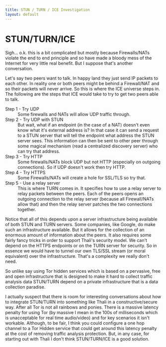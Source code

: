 ```yaml
---
title: STUN / TURN / ICE Investigation
layout: default
---
```


# STUN/TURN/ICE 

Sigh... o.k. this is a bit complicated but mostly because Firewalls/NATs violate the end to end principle and so have made a bloody mess of the Internet for very little real benefit. But I suppose that's another conversation.

Let's say two peers want to talk. In happy land they just send IP packets to each other. In reality one or both peers might be behind a Firewall/NAT and so their packets will never arrive. So this is where the ICE universe steps in. The following are the steps that ICE would take to try to get two peers able to talk.

<dl>

<dt>Step 1 - Try UDP</dt>

<dd>Some firewalls and NATs will allow UDP traffic through.</dd>

<dt>Step 2 - Try UDP with STUN</dt>

<dd>
But wait, what if an endpoint (in the case of a NAT) doesn't even know what it's external address is? In that case it can send a request to a STUN server that will tell the endpoint what address the STUN server sees. This information can then be sent to other peer through some magical mechanism (read a centralized discovery server) who can try that address.
</dd>

<dt>Step 3 - Try HTTP</dt>

<dd>Some firewalls/NATs block UDP but not HTTP (especially on outgoing connections). So if UDP doesn't work then try HTTP.</dd>

<dt>Step 4 - Try HTTPS</dt>

<dd>Some Firewalls/NATs will create a hole for SSL/TLS so try that.</dd>

<dt>Step 5 - Use a relay server</dt>

<dd>
This is where TURN comes in. It specifies how to use a relay server to relay packets between the peers. Each of the peers opens an outgoing connection to the relay server (because all Firewall/NATs allow that) and then the relay server patches the two connections together.
</dd>

</dl>

Notice that all of this depends upon a server infrastructure being available of both STUN and TURN servers. Some companies, like Google, do make such an infrastructure available. But it allows for the collection of an enormous amount of information about the peers. It also requires some fairly fancy tricks in order to support Thali's security model. We can't depend on the HTTPS endpoints or on the TURN server for security. So in essence we would have to tunnel our own TLS/SSL stream (or moral equivalent) over the infrastructure. That's a complexity we really don't need.

So unlike say using Tor hidden services which is based on a pervasive, free and open infrastructure that is designed to make it hard to collect traffic analysis data STUN/TURN depend on a private infrastructure that is a data collection paradise.

I actually suspect that there is room for interesting conversations about how to integrate STUN/TURN into something like Thali in a constructive/secure way. After all Tor is not all rainbows and ponies. There is a massive latency penalty for using Tor (by massive I mean in the 100s of milliseconds which is unacceptable for real time audio/video) and for key scenarios it isn't workable. Although, to be fair, I think you could configure a one hop channel to a Tor Hidden service that could get around this latency penalty at the cost of removing traffic analysis protection. But, in any case, for starting out with Thali I don't think STUN/TURN/ICE is a good solution.
